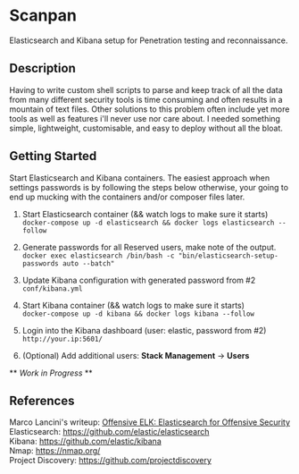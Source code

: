 # Scanpan
Elasticsearch and Kibana setup for Penetration testing and reconnaissance.

## Description
Having to write custom shell scripts to parse and keep track of all the data from many different security tools is time consuming and often results in a mountain of text files. Other solutions to this problem often include yet more tools as well as features i'll never use nor care about. I needed something simple, lightweight, customisable, and easy to deploy without all the bloat.

## Getting Started
Start Elasticsearch and Kibana containers. The easiest approach when settings passwords is by following the steps below otherwise, your going to end up mucking with the containers and/or composer files later.
1. Start Elasticsearch container (&& watch logs to make sure it starts)<br>
  ```docker-compose up -d elasticsearch && docker logs elasticsearch --follow```

2. Generate passwords for all Reserved users, make note of the output.<br>
   ```docker exec elasticsearch /bin/bash -c "bin/elasticsearch-setup-passwords auto --batch"```

3. Update Kibana configuration with generated password from #2<br>
   ```conf/kibana.yml```

4. Start Kibana container (&& watch logs to make sure it starts)<br>
   ```docker-compose up -d kibana && docker logs kibana --follow```

5. Login into the Kibana dashboard (user: elastic, password from #2)<br>
   ```http://your.ip:5601/```

6. (Optional) Add additional users: **Stack Management** -> **Users**

** *Work in Progress* **

## References
Marco Lancini's writeup: <a href="https://www.marcolancini.it/2018/blog-elk-for-nmap/" target="_blank">Offensive ELK: Elasticsearch for Offensive Security</a><br>
Elasticsearch: <a href="https://github.com/elastic/elasticsearch" target="_blank">https://github.com/elastic/elasticsearch</a><br>
Kibana: <a href="https://github.com/elastic/kibana" target="_blank">https://github.com/elastic/kibana</a><br>
Nmap: <a href="https://nmap.org/" target="_blank">https://nmap.org/</a><br>
Project Discovery: <a href="https://github.com/projectdiscovery" target="_blank">https://github.com/projectdiscovery</a><br>

